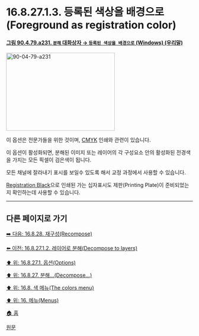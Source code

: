 # 16.8.27.1.3. 등록된 색상을 배경으로(Foreground as registration color)

<a id="90-04-79-a231"></a>

#### [그림 90.4.79.a231. `분해` 대화상자 → `등록된 색상을 배경으로` (Windows) (우리말)](./90-04-0079-decompose.md#90-04-79-a231)
<img width="293" height="211" alt="90-04-79-a231" src="https://github.com/user-attachments/assets/87d292f7-9f12-4945-bc9f-f604e081bff5" />

<a comment="TODO 원문의 '등록된 색상을 배경으로'는 '등록된 색상을 전경으로'로 수정되어야 함"></a>

이 옵션은 전문가들을 위한 것이며, [CMYK](./19-glossaryx-color_model_cmyk.md) 인쇄와 관련이 있습니다.

이 옵션이 활성화되면, 분해된 이미지 또는 레이어의 각 구성요소 안의 활성화된 전경색을 가지는 모든 픽셀이 검은색이 됩니다.

모든 채널에 잘라내기 표시를 보일수 있도록 해서 교정 과정에서 사용할 수 있습니다.

[Registration Black](https://www.ikkydesign.com/registration-black-vs-standard-black-vs-rich-black-for-commercial-printing/)으로 인쇄된 가는 십자표시도 제판(Printing Plate)이 준비되었는지 확인하는데 사용할 수 있습니다.

<a comment="TODO 정확한 번역이 아님. 추후 확인해서 업데이트 필요!"></a>

***

## 다른 페이지로 가기

[➡️ 다음: 16.8.28. 재구성(Recompose)](./16-08-28-recompose.md)

[⬅️ 이전: 16.8.27.1.2. 레이어로 분해(Decompose to layers)](./16-08-27-01-02-decompose_to_layers.md)

[⬆️ 위: 16.8.27.1. 옵션(Options)](./16-08-27-01-00-options.md)

[⬆️ 위: 16.8.27. 분해…(Decompose…)](./16-08-27-00-decompose.md)

[⬆️ 위: 16.8. 색 메뉴(The colors menu)](./16-08-00-the-colors-menu.md)

[⬆️ 위: 16. 메뉴(Menus)](./16-00-menus.md)

[🏠 홈](./00-home.md)

[원문](https://docs.gimp.org/2.10/ko/plug-in-decompose.html#idm32399)
